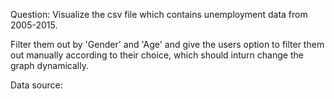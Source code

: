 Question: Visualize the csv file which contains unemployment data from 2005-2015. 

Filter them out by 'Gender' and 'Age' and give the users option to filter them out manually according to their choice, which should inturn change the graph dynamically. 

Data source: 
